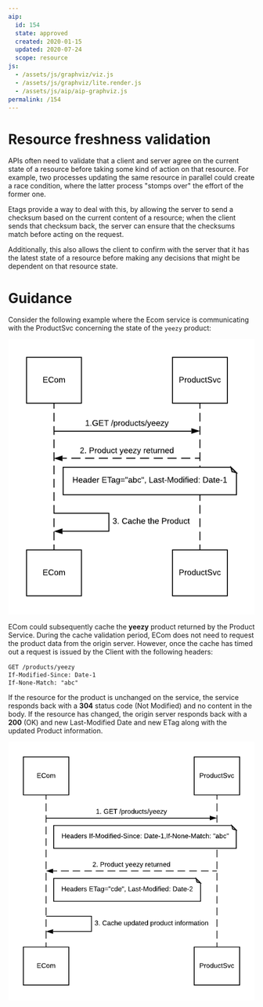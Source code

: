 ```yaml
---
aip:
  id: 154
  state: approved
  created: 2020-01-15
  updated: 2020-07-24
  scope: resource
js:
  - /assets/js/graphviz/viz.js
  - /assets/js/graphviz/lite.render.js
  - /assets/js/aip/aip-graphviz.js
permalink: /154
---
```


# Resource freshness validation

APIs often need to validate that a client and server agree on the current state of a resource before taking some kind of action on that resource. For example, two processes updating the same resource in parallel could create a race condition, where the latter process "stomps over" the effort of the former one.

Etags provide a way to deal with this, by allowing the server to send a checksum based on the current content of a resource; when the client sends that checksum back, the server can ensure that the checksums match before acting on the request.

Additionally, this also allows the client to confirm with the server that it has the latest state of a resource before making any decisions that might be dependent on that resource state.

# Guidance

Consider the following example where the Ecom service is communicating with the ProductSvc concerning the state of the `yeezy` product:

![](../assets/images/aips/154/aip-154-1.png)

ECom could subsequently cache the **yeezy** product returned by the Product Service.  During the cache validation period, ECom does not need to request the product data from the origin server. However, once the cache has timed out a request is issued by the Client with the following headers:

```
GET /products/yeezy
If-Modified-Since: Date-1
If-None-Match: "abc"
```

If the resource for the product is unchanged on the service, the service responds back with a **304** status code (Not Modified)  and no content in the body. If the resource has changed, the origin server responds back with a **200** (OK) and new Last-Modified  Date and new ETag along with the updated Product information.

![](../assets/images/aips/154/aip-154-2.png)
